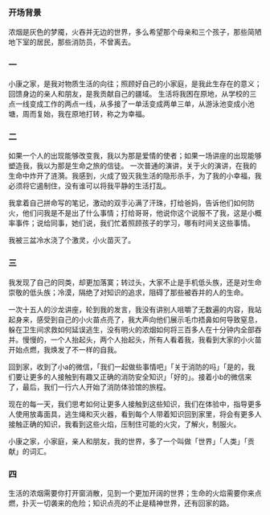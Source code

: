 ## 
### 开场背景

浓烟是灰色的梦魇，火吞并无边的世界，多么希望那个母亲和三个孩子，那些简陋地下室的居民，那些消防员，不曾离去。

### 一

小康之家，是我对物质生活的向往；照顾好自己的小家庭，是我此生存在的意义；回馈身边的亲人和朋友，是我贡献自己的疆域。
生活将我困在原地，从学校的三点一线变成工作的两点一线，从多接了一单活变成两单三单，从游泳池变成小池塘，周而复始，我在原地打转，称之为幸福。

### 二

如果一个人的出现能够改变我，我以为那是爱情的使者；如果一场讲座的出现能够塑造我，我以为那是生命之旅的信徒。
一次普通的演讲，关于火的演讲，在我的生命中炸开了涟漪。我感到，火成了毁灭我生活的隐形杀手，为了我的小幸福，我必须将它遏制住，没有谁可以将我平静的生活打乱。

我拿着自己拼命写的笔记，激动的双手沁满了汗珠，打给爸妈，告诉他们如何防火，他们问我是不是出了什么事情；打给哥哥，他说你这个说服不了我，这是小概率事件；说给同事，她们说，我们忙着照顾孩子的学习，哪有时间关这些事情。

我被三盆冷水浇了个激灵，小火苗灭了。
### 三

我发现了自己的同类，却更加落寞；转过头，大家不止是手机低头族，还是对生命崇敬的低头族；冷漠，隔绝了对知识的追求，阻碍了那些被吞并的人的生命。

一次十五人的沙龙讲座，轮到我的发言，我没有讲别人咀嚼了无数遍的内容，我站起身来，感受到自己的小火苗点亮了，我大声向他们展示毛巾捂鼻如何导致窒息，躲在卫生间求救如何延误逃生，没有明火的浓烟如何将三百多人在十分钟内全部吞并。慢慢的，一个人抬起头，两个人抬起头，所有人看着我，我看到大家的小火苗开始点燃，我焕发了不一样的自我。

回到家，收到了小a的微信，「我们一起做些事情吧」「关于消防的吗」「是的，我们要让更多的人接触到有趣又正确的消防安全知识」「好的」。接着小b的微信来了，最后，我们一行六人开始了消防体验馆的旅程。

现在的每一天，我们思考如何让更多人接触到这些知识，我们在体验中，指导更多人使用放毒面具，逃生绳和灭火器，看到每个人带着知识回到家里，将会有更多人接触正确的知识，我看到这些火焰，压制住可能的火灾，了解火，制服火。

小康之家，小家庭，亲人和朋友，我的世界，多了一个叫做「世界」「人类」「贡献」的词汇。

### 四

生活的浓烟需要你打开窗消散，见到一个更加开阔的世界；生命的火焰需要你来点燃，扑灭一切袭来的危险；知识点亮的不止是精神世界，还有回家的路。



